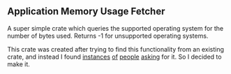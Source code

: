 ## Application Memory Usage Fetcher

A super simple crate which queries the supported operating system for the number of bytes used. Returns -1 for unsupported operating systems.

This crate was created after trying to find this functionality from an existing crate, and instead I found [instances](https://www.reddit.com/r/rust/comments/b9irmd/question_how_to_determine_memory_usage_of_current/) [of](https://stackoverflow.com/questions/74558630/is-there-a-simple-way-to-measure-total-memory-consumption) [people](https://users.rust-lang.org/t/tracking-memory-usage/98451) [asking](https://www.reddit.com/r/rust/comments/twqi7e/how_to_investigate_memory_usage_of_your_rust/) for it. So I decided to make it.
